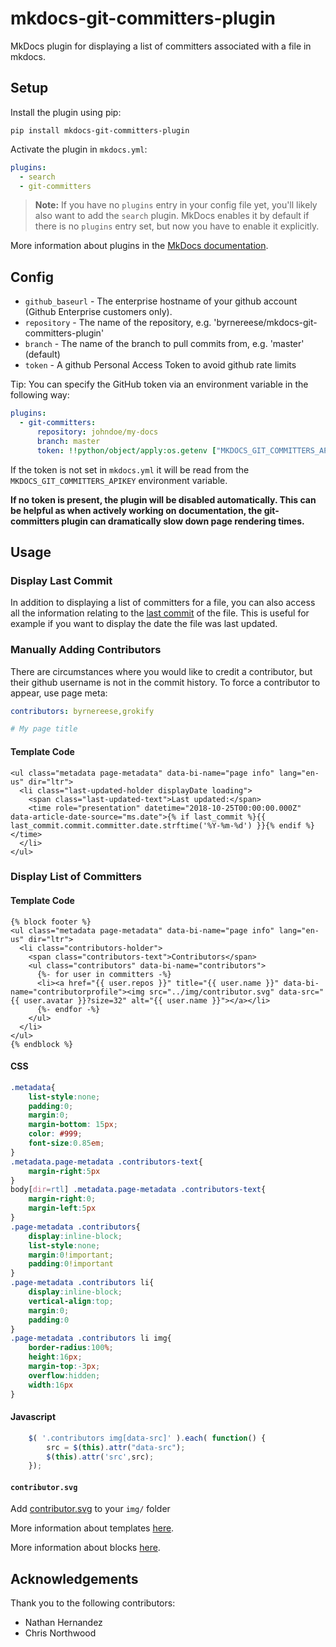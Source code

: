 # mkdocs-git-committers-plugin

MkDocs plugin for displaying a list of committers associated with a file in mkdocs.

## Setup

Install the plugin using pip:

`pip install mkdocs-git-committers-plugin`

Activate the plugin in `mkdocs.yml`:
```yaml
plugins:
  - search
  - git-committers
```

> **Note:** If you have no `plugins` entry in your config file yet, you'll likely also want to add the `search` plugin. MkDocs enables it by default if there is no `plugins` entry set, but now you have to enable it explicitly.

More information about plugins in the [MkDocs documentation][mkdocs-plugins].

## Config

* `github_baseurl` - The enterprise hostname of your github account (Github Enterprise customers only).
* `repository` - The name of the repository, e.g. 'byrnereese/mkdocs-git-committers-plugin'
* `branch` - The name of the branch to pull commits from, e.g. 'master' (default)
* `token` - A github Personal Access Token to avoid github rate limits

Tip: You can specify the GitHub token via an environment variable in the following way:

```yaml
plugins:
  - git-committers:
      repository: johndoe/my-docs
      branch: master
      token: !!python/object/apply:os.getenv ["MKDOCS_GIT_COMMITTERS_APIKEY"]
```

If the token is not set in `mkdocs.yml` it will be read from the `MKDOCS_GIT_COMMITTERS_APIKEY` environment variable.

**If no token is present, the plugin will be disabled automatically. This can be helpful as when actively working on documentation, the git-committers plugin can dramatically slow down page rendering times.**

## Usage

### Display Last Commit

In addition to displaying a list of committers for a file, you can also access all the information relating to the [last commit](https://developer.github.com/v3/repos/commits/) of the file. This is useful for example if you want to display the date the file was last updated.

### Manually Adding Contributors

There are circumstances where you would like to credit a contributor, but their github username is not in the commit history. To force a contributor to appear, use page meta:

```yaml
contributors: byrnereese,grokify

# My page title
```

#### Template Code

```django hljs
<ul class="metadata page-metadata" data-bi-name="page info" lang="en-us" dir="ltr">
  <li class="last-updated-holder displayDate loading">
    <span class="last-updated-text">Last updated:</span>
    <time role="presentation" datetime="2018-10-25T00:00:00.000Z" data-article-date-source="ms.date">{% if last_commit %}{{ last_commit.commit.committer.date.strftime('%Y-%m-%d') }}{% endif %}</time>
  </li>
</ul>
```

### Display List of Committers

#### Template Code

```django hljs
{% block footer %}
<ul class="metadata page-metadata" data-bi-name="page info" lang="en-us" dir="ltr">
  <li class="contributors-holder">
    <span class="contributors-text">Contributors</span>
    <ul class="contributors" data-bi-name="contributors">
      {%- for user in committers -%}
      <li><a href="{{ user.repos }}" title="{{ user.name }}" data-bi-name="contributorprofile"><img src="../img/contributor.svg" data-src="{{ user.avatar }}?size=32" alt="{{ user.name }}"></a></li>
      {%- endfor -%}
    </ul>
  </li>
</ul>
{% endblock %}
```

#### CSS

```css
.metadata{
    list-style:none;
    padding:0;
    margin:0;
    margin-bottom: 15px;
    color: #999;
    font-size:0.85em;
}
.metadata.page-metadata .contributors-text{
    margin-right:5px
}
body[dir=rtl] .metadata.page-metadata .contributors-text{
    margin-right:0;
    margin-left:5px
}
.page-metadata .contributors{
    display:inline-block;
    list-style:none;
    margin:0!important;
    padding:0!important
}
.page-metadata .contributors li{
    display:inline-block;
    vertical-align:top;
    margin:0;
    padding:0
}
.page-metadata .contributors li img{
    border-radius:100%;
    height:16px;
    margin-top:-3px;
    overflow:hidden;
    width:16px
}
```

#### Javascript

```javascript
    $( '.contributors img[data-src]' ).each( function() {
        src = $(this).attr("data-src");
        $(this).attr('src',src);
    });
```

#### `contributor.svg`

Add [contributor.svg](contributor.svg) to your `img/` folder

More information about templates [here][mkdocs-template].

More information about blocks [here][mkdocs-block].

[mkdocs-plugins]: http://www.mkdocs.org/user-guide/plugins/
[mkdocs-template]: https://www.mkdocs.org/user-guide/custom-themes/#template-variables
[mkdocs-block]: https://www.mkdocs.org/user-guide/styling-your-docs/#overriding-template-blocks

## Acknowledgements

Thank you to the following contributors:

* Nathan Hernandez
* Chris Northwood
